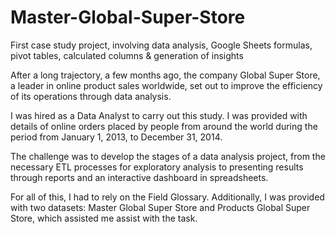 # Master-Global-Super-Store
First case study project, involving data analysis, Google Sheets formulas, pivot tables, calculated columns &amp; generation of insights

After a long trajectory, a few months ago, the company Global Super Store, a leader in online product sales worldwide, set out to improve the efficiency of its operations through data analysis.

I was hired as a Data Analyst to carry out this study. I was provided with details of online orders placed by people from around the world during the period from January 1, 2013, to December 31, 2014.

The challenge was to develop the stages of a data analysis project, from the necessary ETL processes for exploratory analysis to presenting results through reports and an interactive dashboard in spreadsheets.

For all of this, I had to rely on the Field Glossary. Additionally, I was provided with two datasets: Master Global Super Store and Products Global Super Store, which assisted me assist with the task.
